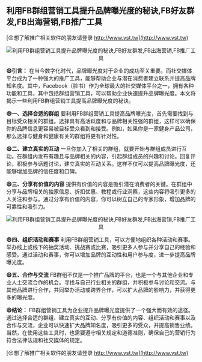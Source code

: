 ## **利用FB群组营销工具提升品牌曝光度的秘诀,FB好友群发,FB出海营销,FB推广工具**

[😍想了解推广相关软件的朋友请登录 http://www.vst.tw](http://www.vst.tw)

 <center><img src="https://vst.tw/MP4/tuiguang/png/6.png" alt="利用FB群组营销工具提升品牌曝光度的秘诀,FB好友群发,FB出海营销,FB推广工具"></center>

**😄引言：**
在当今数字化时代，品牌曝光度对于企业的成功至关重要。而社交媒体平台成为了一种强大的推广工具，能够帮助企业与潜在消费者建立联系并提高品牌知名度。其中，Facebook（脸书）作为全球最大的社交媒体平台之一，拥有各种功能和工具，其中包括群组营销工具，可以帮助企业快速提升品牌曝光度。本文将揭示一些利用FB群组营销工具提高品牌曝光度的秘诀。

**😄一、选择合适的群组**
要利用FB群组营销工具提高品牌曝光度，首先需要找到与目标受众相关的群组。选择具有高活跃度和与品牌相关性强的群组，这样可以确保你的品牌信息更容易被目标受众看到和接受。例如，如果你是一家健身产品公司，那么选择与健身和健康有关的群组将更有针对性。

**😄二、建立真实的互动**
一旦你加入了相关的群组，就要开始与群组成员进行互动。在群组内发布有趣且与品牌相关的内容，引起群组成员的兴趣和讨论。回复评论，积极参与话题讨论，建立真实的互动关系。这样不仅可以提高品牌曝光度，还能够增加品牌的信任度和口碑。

**😄三、分享有价值的内容**
提供有价值的内容是吸引潜在消费者的关键。在群组中分享与品牌相关的独家信息、折扣优惠、教程或行业洞察，这些内容将吸引更多的人关注和参与。通过分享有价值的内容，你可以树立自己的专家形象，增加品牌的可靠性和吸引力。

 <center><img src="https://vst.tw/MP4/tuiguang/png/2.png" alt="利用FB群组营销工具提升品牌曝光度的秘诀,FB好友群发,FB出海营销,FB推广工具"></center>

**😄四、组织活动和赛事**
利用FB群组营销工具，可以方便地组织各种活动和赛事。举办线上或线下的抽奖活动、挑战赛或比赛，吸引更多人参与并分享自己的经验和感受。通过活动和赛事，你可以增加品牌的互动性和用户参与度，进一步提高品牌曝光度。

**😄五、合作与交流**
FB群组不仅是一个推广品牌的平台，也是一个与其他企业和专业人士交流合作的机会。寻找与自己行业相关的群组，并积极参与讨论和交流。与其他品牌进行合作，共同举办活动或跨界合作，可以扩大品牌的影响力，并获得更多的曝光度。

**😄结论：**
FB群组营销工具为企业提升品牌曝光度提供了一个强大而有效的途径。通过选择合适的群组、建立真实的互动、分享有价值的内容、组织活动和赛事以及合作与交流，企业可以快速扩大品牌知名度，吸引更多的受众，并提高销售业绩。当然，在使用这些工具时，也需要遵守相关规定和道德准则，确保自己的营销行为符合法律法规和社交媒体的规定。

[😍想了解推广相关软件的朋友请登录 http://www.vst.tw](http://www.vst.tw)



